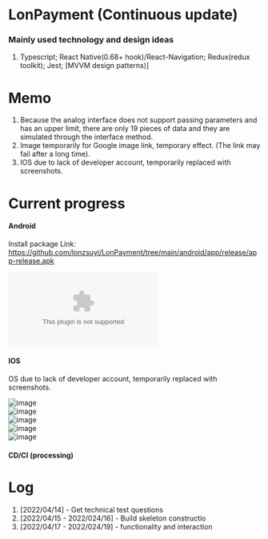 # LonPayment (Continuous update)

### Mainly used technology and design ideas

1. Typescript; React Native(0.68+ hook)/React-Navigation; Redux(redux toolkit); Jest; [MVVM design patterns)]

# Memo 
1. Because the analog interface does not support passing parameters and has an upper limit, there are only 19 pieces of data and they are simulated through the interface method.
2. Image temporarily for Google image link, temporary effect. (The link may fail after a long time).
3. IOS due to lack of developer account, temporarily replaced with screenshots.

# Current progress 

#### Android

Install package Link:
https://github.com/lonzsuyi/LonPayment/tree/main/android/app/release/app-release.apk  

![](https://github.com/lonzsuyi/LonPayment/tree/main/android/app/release/app-release.apk)  


#### IOS
OS due to lack of developer account, temporarily replaced with screenshots.


![image](https://github.com/lonzsuyi/LonPayment/blob/main/screenshot/IMG_0008.PNG)  
![image](https://github.com/lonzsuyi/LonPayment/blob/main/screenshot/IMG_0009.PNG)  
![image](https://github.com/lonzsuyi/LonPayment/blob/main/screenshot/IMG_0010.PNG)  
![image](https://github.com/lonzsuyi/LonPayment/blob/main/screenshot/IMG_0011.PNG)  
![image](https://github.com/lonzsuyi/LonPayment/blob/main/screenshot/IMG_0012.PNG)  


####  CD/CI (processing)

# Log 

1. [2022/04/14] - Get technical test questions  
2. [2022/04/15 - 2022/024/16] - Build skeleton constructio  
3. [2022/04/17 - 2022/024/19] - functionality and interaction 